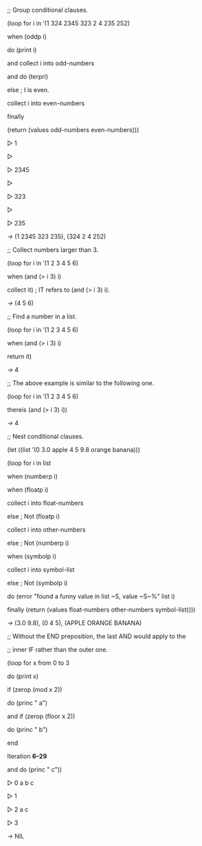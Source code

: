  

;; Group conditional clauses. 

(loop for i in ’(1 324 2345 323 2 4 235 252) 

when (oddp i) 

do (print i) 

and collect i into odd-numbers 

and do (terpri) 

else ; I is even. 

collect i into even-numbers 

finally 

(return (values odd-numbers even-numbers))) 

&#9655; 1 

&#9655; 

&#9655; 2345 

&#9655; 

&#9655; 323 

&#9655; 

&#9655; 235 

*→* (1 2345 323 235), (324 2 4 252) 



 

 

;; Collect numbers larger than 3. 

(loop for i in ’(1 2 3 4 5 6) 

when (and (&#62; i 3) i) 

collect it) ; IT refers to (and (&#62; i 3) i). 

*→* (4 5 6) 

;; Find a number in a list. 

(loop for i in ’(1 2 3 4 5 6) 

when (and (&#62; i 3) i) 

return it) 

*→* 4 

;; The above example is similar to the following one. 

(loop for i in ’(1 2 3 4 5 6) 

thereis (and (&#62; i 3) i)) 

*→* 4 

;; Nest conditional clauses. 

(let ((list ’(0 3.0 apple 4 5 9.8 orange banana))) 

(loop for i in list 

when (numberp i) 

when (floatp i) 

collect i into float-numbers 

else ; Not (floatp i) 

collect i into other-numbers 

else ; Not (numberp i) 

when (symbolp i) 

collect i into symbol-list 

else ; Not (symbolp i) 

do (error "found a funny value in list ~S, value ~S~%" list i) 

finally (return (values float-numbers other-numbers symbol-list)))) 

*→* (3.0 9.8), (0 4 5), (APPLE ORANGE BANANA) 

;; Without the END preposition, the last AND would apply to the 

;; inner IF rather than the outer one. 

(loop for x from 0 to 3 

do (print x) 

if (zerop (mod x 2)) 

do (princ " a") 

and if (zerop (floor x 2)) 

do (princ " b") 

end 

Iteration **6–29**

 

 

and do (princ " c")) 

&#9655; 0 a b c 

&#9655; 1 

&#9655; 2 a c 

&#9655; 3 

*→* NIL 

